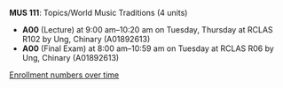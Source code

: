 **MUS 111**: Topics/World Music Traditions (4 units)

- **A00** (Lecture) at 9:00 am–10:20 am on Tuesday, Thursday at RCLAS R102 by Ung, Chinary (A01892613)
- **A00** (Final Exam) at 8:00 am–10:59 am on Tuesday at RCLAS R06 by Ung, Chinary (A01892613)

[Enrollment numbers over time](./MUS111.tsv)
